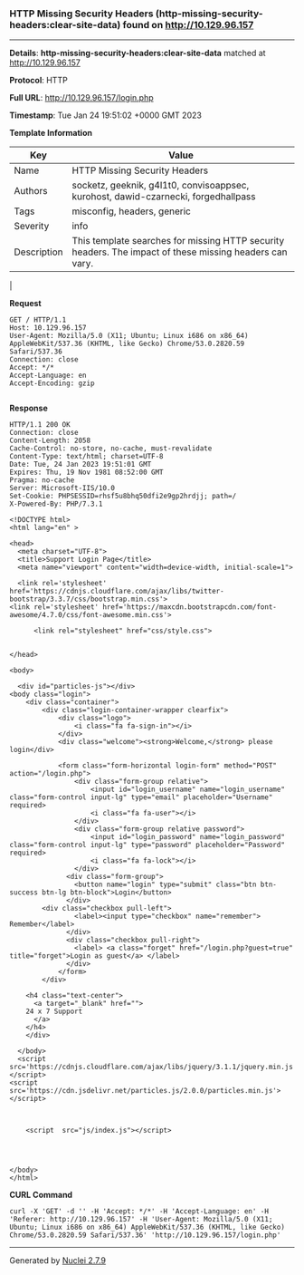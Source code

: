 ### HTTP Missing Security Headers (http-missing-security-headers:clear-site-data) found on http://10.129.96.157
---
**Details**: **http-missing-security-headers:clear-site-data**  matched at http://10.129.96.157

**Protocol**: HTTP

**Full URL**: http://10.129.96.157/login.php

**Timestamp**: Tue Jan 24 19:51:02 +0000 GMT 2023

**Template Information**

| Key | Value |
|---|---|
| Name | HTTP Missing Security Headers |
| Authors | socketz, geeknik, g4l1t0, convisoappsec, kurohost, dawid-czarnecki, forgedhallpass |
| Tags | misconfig, headers, generic |
| Severity | info |
| Description | This template searches for missing HTTP security headers. The impact of these missing headers can vary.
 |

**Request**
```http
GET / HTTP/1.1
Host: 10.129.96.157
User-Agent: Mozilla/5.0 (X11; Ubuntu; Linux i686 on x86_64) AppleWebKit/537.36 (KHTML, like Gecko) Chrome/53.0.2820.59 Safari/537.36
Connection: close
Accept: */*
Accept-Language: en
Accept-Encoding: gzip


```

**Response**
```http
HTTP/1.1 200 OK
Connection: close
Content-Length: 2058
Cache-Control: no-store, no-cache, must-revalidate
Content-Type: text/html; charset=UTF-8
Date: Tue, 24 Jan 2023 19:51:01 GMT
Expires: Thu, 19 Nov 1981 08:52:00 GMT
Pragma: no-cache
Server: Microsoft-IIS/10.0
Set-Cookie: PHPSESSID=rhsf5u8bhq50dfi2e9gp2hrdjj; path=/
X-Powered-By: PHP/7.3.1

<!DOCTYPE html>
<html lang="en" >

<head>
  <meta charset="UTF-8">
  <title>Support Login Page</title>
  <meta name="viewport" content="width=device-width, initial-scale=1">
  
  <link rel='stylesheet' href='https://cdnjs.cloudflare.com/ajax/libs/twitter-bootstrap/3.3.7/css/bootstrap.min.css'>
<link rel='stylesheet' href='https://maxcdn.bootstrapcdn.com/font-awesome/4.7.0/css/font-awesome.min.css'>

      <link rel="stylesheet" href="css/style.css">

  
</head>

<body>

  <div id="particles-js"></div>
<body class="login">
	<div class="container">
		<div class="login-container-wrapper clearfix">
			<div class="logo">
				<i class="fa fa-sign-in"></i>
			</div>
			<div class="welcome"><strong>Welcome,</strong> please login</div>

			<form class="form-horizontal login-form" method="POST" action="/login.php">
				<div class="form-group relative">
					<input id="login_username" name="login_username" class="form-control input-lg" type="email" placeholder="Username" required>
					<i class="fa fa-user"></i>
				</div>
				<div class="form-group relative password">
					<input id="login_password" name="login_password" class="form-control input-lg" type="password" placeholder="Password" required>
					<i class="fa fa-lock"></i>
				</div>
			  <div class="form-group">
			    <button name="login" type="submit" class="btn btn-success btn-lg btn-block">Login</button>
			  </div>
        <div class="checkbox pull-left">
			    <label><input type="checkbox" name="remember"> Remember</label>
			  </div>
			  <div class="checkbox pull-right">
			    <label> <a class="forget" href="/login.php?guest=true" title="forget">Login as guest</a> </label>
			  </div>
			</form>
		</div>
    
    <h4 class="text-center">
      <a target="_blank" href="">
	24 x 7 Support
      </a>
    </h4>
	</div>

  </body>
  <script src='https://cdnjs.cloudflare.com/ajax/libs/jquery/3.1.1/jquery.min.js'></script>
<script src='https://cdn.jsdelivr.net/particles.js/2.0.0/particles.min.js'></script>

  

    <script  src="js/index.js"></script>




</body>
</html>

```


**CURL Command**
```
curl -X 'GET' -d '' -H 'Accept: */*' -H 'Accept-Language: en' -H 'Referer: http://10.129.96.157' -H 'User-Agent: Mozilla/5.0 (X11; Ubuntu; Linux i686 on x86_64) AppleWebKit/537.36 (KHTML, like Gecko) Chrome/53.0.2820.59 Safari/537.36' 'http://10.129.96.157/login.php'
```
---
Generated by [Nuclei 2.7.9](https://github.com/projectdiscovery/nuclei)